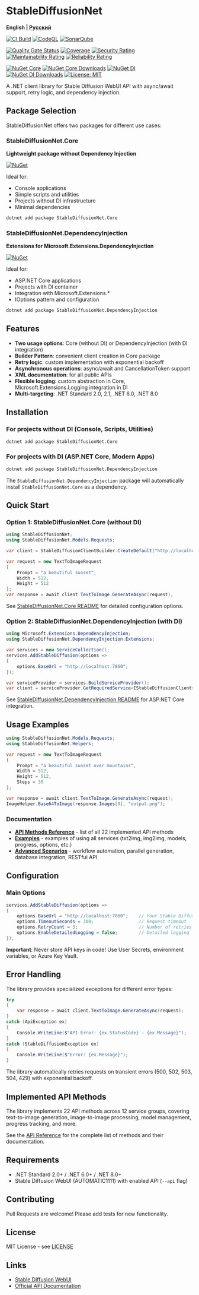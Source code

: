 # StableDiffusionNet

**English | [Русский](README.ru.md)**

[![CI Build](https://github.com/mrleo1nid/StableDiffusionNet/actions/workflows/ci.yml/badge.svg)](https://github.com/mrleo1nid/StableDiffusionNet/actions/workflows/ci.yml)
[![CodeQL](https://github.com/mrleo1nid/StableDiffusionNet/actions/workflows/codeql.yml/badge.svg)](https://github.com/mrleo1nid/StableDiffusionNet/actions/workflows/codeql.yml)
[![SonarQube](https://github.com/mrleo1nid/StableDiffusionNet/actions/workflows/sonarqube.yml/badge.svg)](https://github.com/mrleo1nid/StableDiffusionNet/actions/workflows/sonarqube.yml)

[![Quality Gate Status](https://sonarcloud.io/api/project_badges/measure?project=mrleo1nid_StableDiffusionNet&metric=alert_status)](https://sonarcloud.io/summary/new_code?id=mrleo1nid_StableDiffusionNet)
[![Coverage](https://sonarcloud.io/api/project_badges/measure?project=mrleo1nid_StableDiffusionNet&metric=coverage)](https://sonarcloud.io/summary/new_code?id=mrleo1nid_StableDiffusionNet)
[![Security Rating](https://sonarcloud.io/api/project_badges/measure?project=mrleo1nid_StableDiffusionNet&metric=security_rating)](https://sonarcloud.io/summary/new_code?id=mrleo1nid_StableDiffusionNet)
[![Maintainability Rating](https://sonarcloud.io/api/project_badges/measure?project=mrleo1nid_StableDiffusionNet&metric=sqale_rating)](https://sonarcloud.io/summary/new_code?id=mrleo1nid_StableDiffusionNet)
[![Reliability Rating](https://sonarcloud.io/api/project_badges/measure?project=mrleo1nid_StableDiffusionNet&metric=reliability_rating)](https://sonarcloud.io/summary/new_code?id=mrleo1nid_StableDiffusionNet)

[![NuGet Core](https://img.shields.io/nuget/v/StableDiffusionNet.Core.svg?label=Core)](https://www.nuget.org/packages/StableDiffusionNet.Core/)
[![NuGet Core Downloads](https://img.shields.io/nuget/dt/StableDiffusionNet.Core.svg?label=Core%20Downloads)](https://www.nuget.org/packages/StableDiffusionNet.Core/)
[![NuGet DI](https://img.shields.io/nuget/v/StableDiffusionNet.DependencyInjection.svg?label=DI)](https://www.nuget.org/packages/StableDiffusionNet.DependencyInjection/)
[![NuGet DI Downloads](https://img.shields.io/nuget/dt/StableDiffusionNet.DependencyInjection.svg?label=DI%20Downloads)](https://www.nuget.org/packages/StableDiffusionNet.DependencyInjection/)
[![License: MIT](https://img.shields.io/badge/License-MIT-yellow.svg)](https://opensource.org/licenses/MIT)

A .NET client library for Stable Diffusion WebUI API with async/await support, retry logic, and dependency injection.

## Package Selection

StableDiffusionNet offers two packages for different use cases:

### StableDiffusionNet.Core
**Lightweight package without Dependency Injection**

[![NuGet](https://img.shields.io/nuget/v/StableDiffusionNet.Core.svg)](https://www.nuget.org/packages/StableDiffusionNet.Core/)

Ideal for:
- Console applications
- Simple scripts and utilities
- Projects without DI infrastructure
- Minimal dependencies

```bash
dotnet add package StableDiffusionNet.Core
```

### StableDiffusionNet.DependencyInjection
**Extensions for Microsoft.Extensions.DependencyInjection**

[![NuGet](https://img.shields.io/nuget/v/StableDiffusionNet.DependencyInjection.svg)](https://www.nuget.org/packages/StableDiffusionNet.DependencyInjection/)

Ideal for:
- ASP.NET Core applications
- Projects with DI container
- Integration with Microsoft.Extensions.*
- IOptions pattern and configuration

```bash
dotnet add package StableDiffusionNet.DependencyInjection
```

## Features

- **Two usage options**: Core (without DI) or DependencyInjection (with DI integration)
- **Builder Pattern**: convenient client creation in Core package
- **Retry logic**: custom implementation with exponential backoff
- **Asynchronous operations**: async/await and CancellationToken support
- **XML documentation**: for all public APIs
- **Flexible logging**: custom abstraction in Core, Microsoft.Extensions.Logging integration in DI
- **Multi-targeting**: .NET Standard 2.0, 2.1, .NET 6.0, .NET 8.0

## Installation

### For projects without DI (Console, Scripts, Utilities)

```bash
dotnet add package StableDiffusionNet.Core
```

### For projects with DI (ASP.NET Core, Modern Apps)

```bash
dotnet add package StableDiffusionNet.DependencyInjection
```

The `StableDiffusionNet.DependencyInjection` package will automatically install `StableDiffusionNet.Core` as a dependency.

## Quick Start

### Option 1: StableDiffusionNet.Core (without DI)

```csharp
using StableDiffusionNet;
using StableDiffusionNet.Models.Requests;

var client = StableDiffusionClientBuilder.CreateDefault("http://localhost:7860");

var request = new TextToImageRequest
{
    Prompt = "a beautiful sunset",
    Width = 512,
    Height = 512
};
var response = await client.TextToImage.GenerateAsync(request);
```

See [StableDiffusionNet.Core README](StableDiffusionNet.Core/README.md) for detailed configuration options.

### Option 2: StableDiffusionNet.DependencyInjection (with DI)

```csharp
using Microsoft.Extensions.DependencyInjection;
using StableDiffusionNet.DependencyInjection.Extensions;

var services = new ServiceCollection();
services.AddStableDiffusion(options =>
{
    options.BaseUrl = "http://localhost:7860";
});

var serviceProvider = services.BuildServiceProvider();
var client = serviceProvider.GetRequiredService<IStableDiffusionClient>();
```

See [StableDiffusionNet.DependencyInjection README](StableDiffusionNet.DependencyInjection/README.md) for ASP.NET Core integration.

## Usage Examples

```csharp
using StableDiffusionNet.Models.Requests;
using StableDiffusionNet.Helpers;

var request = new TextToImageRequest
{
    Prompt = "a beautiful sunset over mountains",
    Width = 512,
    Height = 512,
    Steps = 30
};

var response = await client.TextToImage.GenerateAsync(request);
ImageHelper.Base64ToImage(response.Images[0], "output.png");
```

### Documentation

- **[API Methods Reference](docs/API_REFERENCE.md)** - list of all 22 implemented API methods
- **[Examples](docs/EXAMPLES.md)** - examples of using all services (txt2img, img2img, models, progress, options, etc.)
- **[Advanced Scenarios](docs/ADVANCED.md)** - workflow automation, parallel generation, database integration, RESTful API

## Configuration

### Main Options

```csharp
services.AddStableDiffusion(options =>
{
    options.BaseUrl = "http://localhost:7860";    // Your Stable Diffusion WebUI URL
    options.TimeoutSeconds = 300;                 // Request timeout
    options.RetryCount = 3;                       // Number of retries on error
    options.EnableDetailedLogging = false;        // Detailed logging
});
```

**Important**: Never store API keys in code! Use User Secrets, environment variables, or Azure Key Vault.

## Error Handling

The library provides specialized exceptions for different error types:

```csharp
try
{
    var response = await client.TextToImage.GenerateAsync(request);
}
catch (ApiException ex)
{
    Console.WriteLine($"API Error: {ex.StatusCode} - {ex.Message}");
}
catch (StableDiffusionException ex)
{
    Console.WriteLine($"Error: {ex.Message}");
}
```

The library automatically retries requests on transient errors (500, 502, 503, 504, 429) with exponential backoff.

## Implemented API Methods

The library implements 22 API methods across 12 service groups, covering text-to-image generation, image-to-image processing, model management, progress tracking, and more.

See the [API Reference](docs/API_REFERENCE.md) for the complete list of methods and their documentation.

## Requirements

- .NET Standard 2.0+ / .NET 6.0+ / .NET 8.0+
- Stable Diffusion WebUI (AUTOMATIC1111) with enabled API (`--api` flag)

## Contributing

Pull Requests are welcome! Please add tests for new functionality.

## License

MIT License - see [LICENSE](LICENSE)

## Links

- [Stable Diffusion WebUI](https://github.com/AUTOMATIC1111/stable-diffusion-webui)
- [Official API Documentation](https://github.com/AUTOMATIC1111/stable-diffusion-webui/wiki/API)

